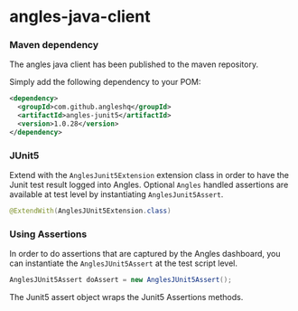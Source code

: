 # angles-java-client


### Maven dependency
The angles java client has been published to the maven repository. 

Simply add the following dependency to your POM:
``` xml
<dependency>
  <groupId>com.github.angleshq</groupId>
  <artifactId>angles-junit5</artifactId>
  <version>1.0.28</version>
</dependency>
```

### JUnit5
Extend with the `AnglesJunit5Extension` extension class in order to have the Junit test result logged into Angles. 
Optional `Angles` handled assertions are available at test level by instantiating `AnglesJunit5Assert`.

```java
@ExtendWith(AnglesJUnit5Extension.class)
```

### Using Assertions
In order to do assertions that are captured by the Angles dashboard, you can instantiate the `AnglesJUnit5Assert` at the test script level.

```java
AnglesJUnit5Assert doAssert = new AnglesJUnit5Assert();
```

The Junit5 assert object wraps the Junit5 Assertions methods.
